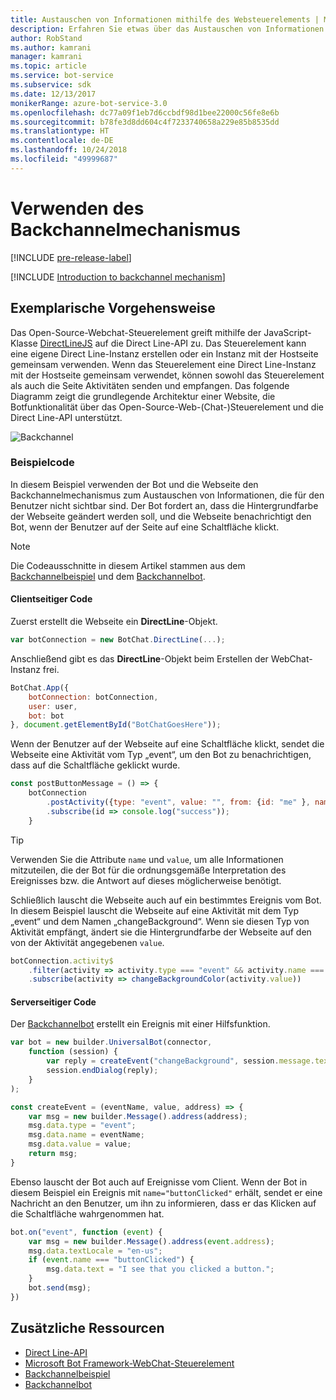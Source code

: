 ```yaml
---
title: Austauschen von Informationen mithilfe des Websteuerelements | Microsoft-Dokumentation
description: Erfahren Sie etwas über das Austauschen von Informationen zwischen dem Bot und einer Webseite mithilfe des Bot Builder SDK für Node.js.
author: RobStand
ms.author: kamrani
manager: kamrani
ms.topic: article
ms.service: bot-service
ms.subservice: sdk
ms.date: 12/13/2017
monikerRange: azure-bot-service-3.0
ms.openlocfilehash: dc77a09f1eb7d6ccbdf98d1bee22000c56fe8e6b
ms.sourcegitcommit: b78fe3d8dd604c4f7233740658a229e85b8535dd
ms.translationtype: HT
ms.contentlocale: de-DE
ms.lasthandoff: 10/24/2018
ms.locfileid: "49999687"
---
```

# <a name="use-the-backchannel-mechanism"></a>Verwenden des Backchannelmechanismus

[!INCLUDE [pre-release-label](../includes/pre-release-label-v3.md)]

[!INCLUDE [Introduction to backchannel mechanism](../includes/snippet-backchannel.md)]

## <a name="walk-through"></a>Exemplarische Vorgehensweise

Das Open-Source-Webchat-Steuerelement greift mithilfe der JavaScript-Klasse <a href="https://github.com/microsoft/botframework-DirectLinejs" target="_blank">DirectLineJS</a> auf die Direct Line-API zu. Das Steuerelement kann eine eigene Direct Line-Instanz erstellen oder ein Instanz mit der Hostseite gemeinsam verwenden. Wenn das Steuerelement eine Direct Line-Instanz mit der Hostseite gemeinsam verwendet, können sowohl das Steuerelement als auch die Seite Aktivitäten senden und empfangen. Das folgende Diagramm zeigt die grundlegende Architektur einer Website, die Botfunktionalität über das Open-Source-Web-(Chat-)Steuerelement und die Direct Line-API unterstützt. 

![Backchannel](../media/designing-bots/patterns/back-channel.png)

### <a name="sample-code"></a>Beispielcode 

In diesem Beispiel verwenden der Bot und die Webseite den Backchannelmechanismus zum Austauschen von Informationen, die für den Benutzer nicht sichtbar sind. Der Bot fordert an, dass die Hintergrundfarbe der Webseite geändert werden soll, und die Webseite benachrichtigt den Bot, wenn der Benutzer auf der Seite auf eine Schaltfläche klickt. 

> [!NOTE]
> Die Codeausschnitte in diesem Artikel stammen aus dem <a href="https://github.com/Microsoft/BotFramework-WebChat/blob/master/samples/backchannel/index.html" target="_blank">Backchannelbeispiel</a> und dem <a href="https://github.com/ryanvolum/backChannelBot" target="_blank">Backchannelbot</a>. 

#### <a name="client-side-code"></a>Clientseitiger Code

Zuerst erstellt die Webseite ein **DirectLine**-Objekt.

```javascript
var botConnection = new BotChat.DirectLine(...);
```

Anschließend gibt es das **DirectLine**-Objekt beim Erstellen der WebChat-Instanz frei.

```javascript
BotChat.App({
    botConnection: botConnection,
    user: user,
    bot: bot
}, document.getElementById("BotChatGoesHere"));
```

Wenn der Benutzer auf der Webseite auf eine Schaltfläche klickt, sendet die Webseite eine Aktivität vom Typ „event“, um den Bot zu benachrichtigen, dass auf die Schaltfläche geklickt wurde.

```javascript
const postButtonMessage = () => {
    botConnection
        .postActivity({type: "event", value: "", from: {id: "me" }, name: "buttonClicked"})
        .subscribe(id => console.log("success"));
    }
```

> [!TIP]
> Verwenden Sie die Attribute `name` und `value`, um alle Informationen mitzuteilen, die der Bot für die ordnungsgemäße Interpretation des Ereignisses bzw. die Antwort auf dieses möglicherweise benötigt. 

Schließlich lauscht die Webseite auch auf ein bestimmtes Ereignis vom Bot.
In diesem Beispiel lauscht die Webseite auf eine Aktivität mit dem Typ „event“ und dem Namen „changeBackground“. Wenn sie diesen Typ von Aktivität empfängt, ändert sie die Hintergrundfarbe der Webseite auf den von der Aktivität angegebenen `value`. 

```javascript
botConnection.activity$
    .filter(activity => activity.type === "event" && activity.name === "changeBackground")
    .subscribe(activity => changeBackgroundColor(activity.value))
```

#### <a name="server-side-code"></a>Serverseitiger Code

Der <a href="https://github.com/ryanvolum/backChannelBot" target="_blank">Backchannelbot</a> erstellt ein Ereignis mit einer Hilfsfunktion.

```javascript
var bot = new builder.UniversalBot(connector, 
    function (session) {
        var reply = createEvent("changeBackground", session.message.text, session.message.address);
        session.endDialog(reply);
    }
);

const createEvent = (eventName, value, address) => {
    var msg = new builder.Message().address(address);
    msg.data.type = "event";
    msg.data.name = eventName;
    msg.data.value = value;
    return msg;
}
```

Ebenso lauscht der Bot auch auf Ereignisse vom Client. Wenn der Bot in diesem Beispiel ein Ereignis mit `name="buttonClicked"` erhält, sendet er eine Nachricht an den Benutzer, um ihn zu informieren, dass er das Klicken auf die Schaltfläche wahrgenommen hat.

```javascript
bot.on("event", function (event) {
    var msg = new builder.Message().address(event.address);
    msg.data.textLocale = "en-us";
    if (event.name === "buttonClicked") {
        msg.data.text = "I see that you clicked a button.";
    }
    bot.send(msg);
})
```

## <a name="additional-resources"></a>Zusätzliche Ressourcen

- [Direct Line-API][directLineAPI]
- <a href="https://github.com/Microsoft/BotFramework-WebChat" target="_blank">Microsoft Bot Framework-WebChat-Steuerelement</a>
- <a href="https://github.com/Microsoft/BotFramework-WebChat/blob/master/samples/backchannel/index.html" target="_blank">Backchannelbeispiel</a>
- <a href="https://github.com/ryanvolum/backChannelBot" target="_blank">Backchannelbot</a>

[directLineAPI]: https://docs.botframework.com/en-us/restapi/directline3/#navtitle
